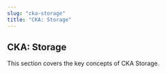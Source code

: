 ```yaml
---
slug: "cka-storage"
title: "CKA: Storage"
---
```


## CKA: Storage

This section covers the key concepts of CKA Storage.
